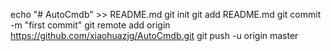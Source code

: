 echo "# AutoCmdb" >> README.md
git init
git add README.md
git commit -m "first commit"
git remote add origin https://github.com/xiaohuazjg/AutoCmdb.git
git push -u origin master